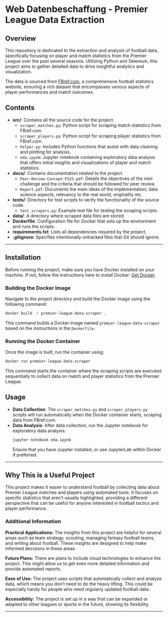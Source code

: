 # Web Datenbeschaffung - Premier League Data Extraction

## Overview
This repository is dedicated to the extraction and analysis of football data, specifically focusing on player and match statistics from the Premier League over the past several seasons. Utilizing Python and Selenium, this project aims to gather detailed data to drive insightful analytics and visualization.

The data is sourced from [FBref.com](https://fbref.com), a comprehensive football statistics website, ensuring a rich dataset that encompasses various aspects of player performances and match outcomes.

## Contents
- **src/**: Contains all the source code for the project.
  - `scraper_matches.py`: Python script for scraping match statistics from FBref.com.
  - `scraper_players.py`: Python script for scraping player statistics from FBref.com.
  - `helper.py`: Includes Python functions that assist with data cleaning and plotting for analysis.
  - `eda.ipynb`: Jupyter notebook containing exploratory data analysis that offers initial insights and visualizations of player and match statistics.
- **docs/**: Contains documentation related to the project.
  - `Peer-Review-Concept-FS23.pdf`: Details the objectives of the mini challenge and the criteria that should be followed for peer review.
  - `Report.pdf`: Documents the main ideas of the implementation; data science aspects, relevancy to the real world, originality etc.
- **tests/**: Directory for test scripts to verify the functionality of the source code.
  - `test_scrapers.py`: Example test file for testing the scraping scripts.
- **data/**: A directory where scraped data files are stored.
- **Dockerfile**: Configuration file for Docker that sets up the environment and runs the scripts.
- **requirements.txt**: Lists all dependencies required by the project.
- **.gitignore**: Specifies intentionally untracked files that Git should ignore.

---

## Installation
Before running the project, make sure you have Docker installed on your machine. If not, follow the instructions here to install Docker: [Get Docker](https://docs.docker.com/get-docker/).

### Building the Docker Image
Navigate to the project directory and build the Docker image using the following command:
```bash
docker build -t premier-league-data-scraper .
```
This command builds a Docker image named `premier-league-data-scraper` based on the instructions in the `Dockerfile`.

### Running the Docker Container
Once the image is built, run the container using:
```bash
docker run premier-league-data-scraper
```
This command starts the container where the scraping scripts are executed sequentially to collect data on match and player statistics from the Premier League.

## Usage
- **Data Collection**: The `scraper_matches.py` and `scraper_players.py` scripts will run automatically when the Docker container starts, scraping data from FBref.com.
- **Data Analysis**: After data collection, run the Jupyter notebook for exploratory data analysis:
  ```bash
  jupyter notebook eda.ipynb
  ```
  Ensure that you have Jupyter installed, or use JupyterLab within Docker if preferred.
  
---

## Why This is a Useful Project

This project makes it easier to understand football by collecting data about Premier League matches and players using automated tools. It focuses on specific statistics that aren't usually highlighted, providing a different perspective that can be useful for anyone interested in football tactics and player performance.

### Additional Information

**Practical Applications:** The insights from this project are helpful for several areas such as team strategy, scouting, managing fantasy football teams, and writing about football. These insights are designed to help make informed decisions in these areas.

**Future Plans:** There are plans to include cloud technologies to enhance the project. This might allow us to get even more detailed information and provide automated reports.

**Ease of Use:** The project uses scripts that automatically collect and analyze data, which means you don't need to do the heavy lifting. This could be especially handy for people who need regularly updated football data.

**Accessibility:** The project is set up in a way that can be expanded or adapted to other leagues or sports in the future, showing its flexibility.

---
